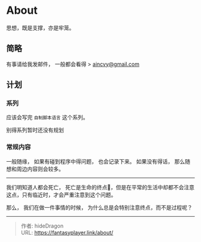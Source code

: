 # About


思想，既是支撑，亦是牢笼。

## 简略



有事请给我发邮件， 一般都会看得 >  aincvy@gmail.com



## 计划



### 系列

应该会写完 `自制脚本语言` 这个系列。 

别得系列暂时还没有规划



### 常规内容

一般随缘， 如果有碰到程序中得问题， 也会记录下来。  如果没有得话， 那么随想和周边内容则会较多。





----

我们明知道人都会死亡， 死亡是生命的终点🏁，但是在平常的生活中却都不会注意这点，只有临近时，才会严重注意到这个问题。

那么， 我们在做一件事情的时候， 为什么总是会特别注意终点，而不是过程呢？ 

---

> 作者: hideDragon  
> URL: https://fantasyplayer.link/about/  

